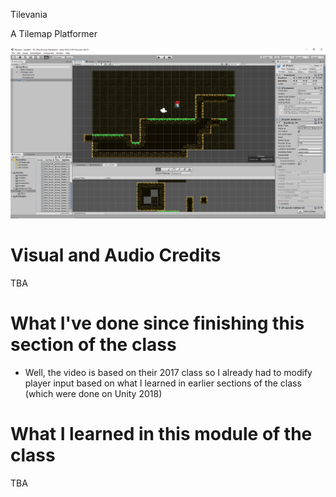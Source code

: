 Tilevania

A Tilemap Platformer

![Screenshot](https://github.com/djotaku/Tilevania/blob/master/Assets/Screenshot/Tilevania-Screenshot-2.png)

# Visual and Audio Credits

TBA

# What I've done since finishing this section of the class

- Well, the video is based on their 2017 class so I already had to modify player input based on what I learned in earlier sections of the class (which were done on Unity 2018)

# What I learned in this module of the class

TBA

